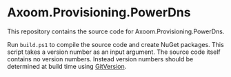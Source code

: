 # Axoom.Provisioning.PowerDns

This repository contains the source code for Axoom.Provisioning.PowerDns.

Run `build.ps1` to compile the source code and create NuGet packages.
This script takes a version number as an input argument. The source code itself contains no version numbers. Instead version numbers should be determined at build time using [GitVersion](http://gitversion.readthedocs.io/).
